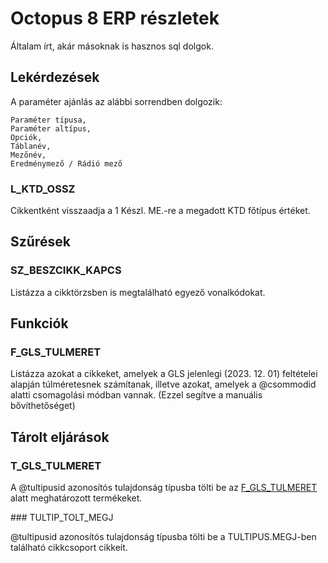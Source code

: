 # Octopus 8 ERP részletek

Általam írt, akár másoknak is hasznos sql dolgok.

## Lekérdezések

A paraméter ajánlás az alábbi sorrendben dolgozik:

```
Paraméter típusa, 
Paraméter altípus, 
Opciók, 
Táblanév, 
Mezőnév, 
Eredménymező / Rádió mező
```

### L_KTD_OSSZ

Cikkentként visszaadja a 1 Készl. ME.-re a megadott KTD főtípus értéket.

## Szűrések

### SZ_BESZCIKK_KAPCS

Listázza a cikktörzsben is megtalálható egyező vonalkódokat.

## Funkciók

### F_GLS_TULMERET

Listázza azokat a cikkeket, amelyek a GLS jelenlegi (2023. 12. 01) feltételei alapján túlméretesnek számítanak, illetve azokat, amelyek a @csommodid alatti csomagolási módban vannak. (Ezzel segítve a manuális bővíthetőséget)

## Tárolt eljárások

### T_GLS_TULMERET

A @tultipusid azonosítós tulajdonság típusba tölti be az [F_GLS_TULMERET](https://github.com/notvillers/O8-recommended-SQL/blob/main/README.md#f_gls_tulmeret) alatt meghatározott termékeket.

### TULTIP_TOLT_MEGJ

@tultipusid azonosítós tulajdonság típusba tölti be a TULTIPUS.MEGJ-ben található cikkcsoport cikkeit.